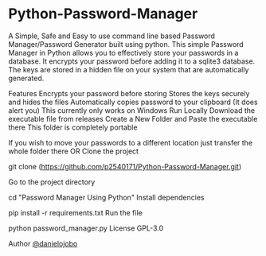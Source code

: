 # Python-Password-Manager
A Simple, Safe and Easy to use command line based Password Manager/Password Generator  built using python.
This simple Password Manager in Python allows you to effectively store your passwords in a database. It encrypts your password before adding it to a sqlite3 database. The keys are stored in a hidden file on your system that are automatically generated.

Features
Encrypts your password before storing
Stores the keys securely and hides the files
Automatically copies password to your clipboard (It does alert you)
This currently only works on Windows
Run Locally
Download the executable file from releases
Create a New Folder and Paste the executable there
This folder is completely portable

If you wish to move your passwords to a different location just transfer the whole folder there
OR
Clone the project

  git clone (https://github.com/p2540171/Python-Password-Manager.git)
  
Go to the project directory

  cd "Password Manager Using Python"
Install dependencies

  pip install -r requirements.txt
Run the file

  python password_manager.py
License
GPL-3.0

Author
[@danielojobo](https://github.com/p2540171)
